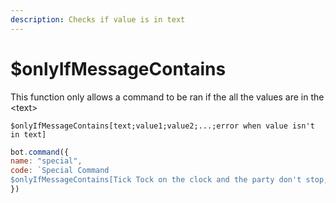 ```yaml
---
description: Checks if value is in text
---
```


# $onlyIfMessageContains

This function only allows a command to be ran if the all the values are in the &lt;text&gt;

```text
$onlyIfMessageContains[text;value1;value2;...;error when value isn't in text]
```

```javascript
bot.command({
name: "special",
code: `Special Command
$onlyIfMessageContains[Tick Tock on the clock and the party don't stop;Tick;Hole;The provided text does not have 'Tick' and 'Hole']`
})
```

